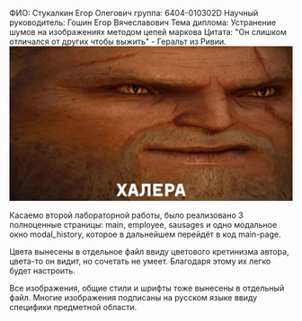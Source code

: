 ФИО: Стукалкин Егор Олегович
группа: 6404-010302D
Научный руководитель: Гошин Егор Вячеславович
Тема диплома: Устранение шумов на изображенияx методом цепей маркова
Цитата: "Он слишком отличался от других чтобы выжить" - Геральт из Ривии.
![Imagine the true man](Geralt.jpg)

Касаемо второй лабораторной работы, было реализовано 3 полноценные страницы: main, employee, sausages и одно модальное окно modal_history, которое в дальнейшем перейдёт в код main-page.

Цвета вынесены в отдельное файл ввиду цветового кретинизма автора, цвета-то он видит, но сочетать не умеет. Благодаря этому их легко будет настроить.

Все изображения, общие стили и шрифты тоже вынесены в отдельный файл. Многие изображения подписаны на русском языке ввиду специфики предметной области.